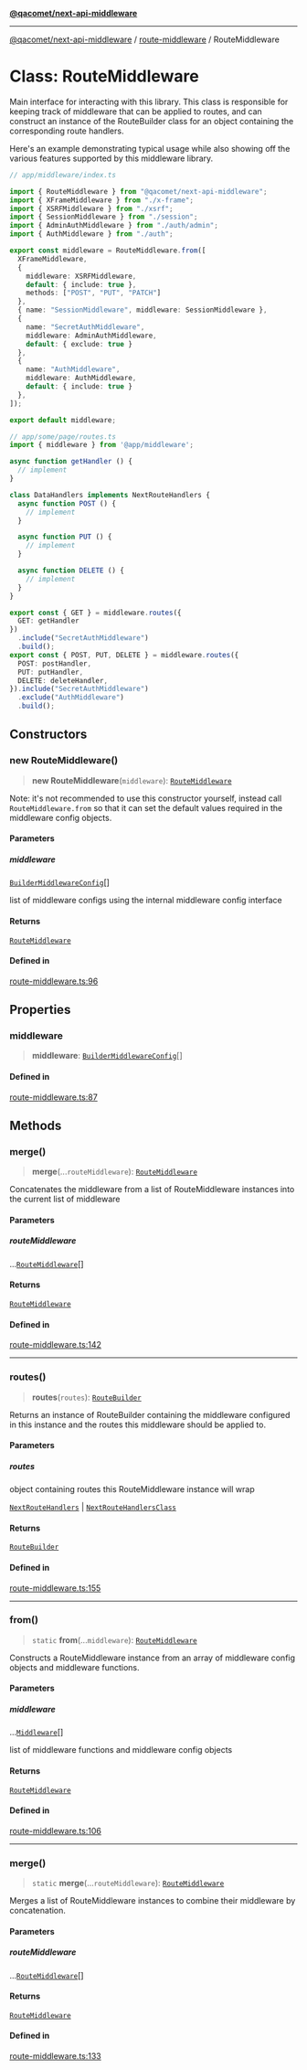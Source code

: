 [**@qacomet/next-api-middleware**](../../README.md)

***

[@qacomet/next-api-middleware](../../modules.md) / [route-middleware](../README.md) / RouteMiddleware

# Class: RouteMiddleware

Main interface for interacting with this library. This class is responsible
for keeping track of middleware that can be applied to routes, and can
construct an instance of the RouteBuilder class for an object containing
the corresponding route handlers.

Here's an example demonstrating typical usage while also showing off the
various features supported by this middleware library.
```ts
// app/middleware/index.ts

import { RouteMiddleware } from "@qacomet/next-api-middleware";
import { XFrameMiddleware } from "./x-frame";
import { XSRFMiddleware } from "./xsrf";
import { SessionMiddleware } from "./session";
import { AdminAuthMiddleware } from "./auth/admin";
import { AuthMiddleware } from "./auth";

export const middleware = RouteMiddleware.from([
  XFrameMiddleware,
  {
    middleware: XSRFMiddleware,
    default: { include: true },
    methods: ["POST", "PUT", "PATCH"]
  },
  { name: "SessionMiddleware", middleware: SessionMiddleware },
  {
    name: "SecretAuthMiddleware",
    middleware: AdminAuthMiddleware,
    default: { exclude: true }
  },
  {
    name: "AuthMiddleware",
    middleware: AuthMiddleware,
    default: { include: true }
  },
]);

export default middleware;

// app/some/page/routes.ts
import { middleware } from '@app/middleware';

async function getHandler () {
  // implement
}

class DataHandlers implements NextRouteHandlers {
  async function POST () {
    // implement
  }

  async function PUT () {
    // implement
  }

  async function DELETE () {
    // implement
  }
}

export const { GET } = middleware.routes({
  GET: getHandler
})
  .include("SecretAuthMiddleware")
  .build();
export const { POST, PUT, DELETE } = middleware.routes({
  POST: postHandler,
  PUT: putHandler,
  DELETE: deleteHandler,
}).include("SecretAuthMiddleware")
  .exclude("AuthMiddleware")
  .build();
```

## Constructors

### new RouteMiddleware()

> **new RouteMiddleware**(`middleware`): [`RouteMiddleware`](RouteMiddleware.md)

Note: it's not recommended to use this constructor yourself, instead call
`RouteMiddleware.from` so that it can set the default values required in
the middleware config objects.

#### Parameters

##### middleware

[`BuilderMiddlewareConfig`](../../types/type-aliases/BuilderMiddlewareConfig.md)[]

list of middleware configs using the internal
middleware config interface

#### Returns

[`RouteMiddleware`](RouteMiddleware.md)

#### Defined in

[route-middleware.ts:96](https://github.com/QAComet/next-api-middleware/blob/da24335f9b3ecf3283f97097a7779844efa72961/src/route-middleware.ts#L96)

## Properties

### middleware

> **middleware**: [`BuilderMiddlewareConfig`](../../types/type-aliases/BuilderMiddlewareConfig.md)[]

#### Defined in

[route-middleware.ts:87](https://github.com/QAComet/next-api-middleware/blob/da24335f9b3ecf3283f97097a7779844efa72961/src/route-middleware.ts#L87)

## Methods

### merge()

> **merge**(...`routeMiddleware`): [`RouteMiddleware`](RouteMiddleware.md)

Concatenates the middleware from a list of RouteMiddleware instances into
the current list of middleware

#### Parameters

##### routeMiddleware

...[`RouteMiddleware`](RouteMiddleware.md)[]

#### Returns

[`RouteMiddleware`](RouteMiddleware.md)

#### Defined in

[route-middleware.ts:142](https://github.com/QAComet/next-api-middleware/blob/da24335f9b3ecf3283f97097a7779844efa72961/src/route-middleware.ts#L142)

***

### routes()

> **routes**(`routes`): [`RouteBuilder`](../../route-builder/classes/RouteBuilder.md)

Returns an instance of RouteBuilder containing the middleware configured
in this instance and the routes this middleware should be applied to.

#### Parameters

##### routes

object containing routes this RouteMiddleware instance
will wrap

[`NextRouteHandlers`](../../types/interfaces/NextRouteHandlers.md) | [`NextRouteHandlersClass`](../../types/type-aliases/NextRouteHandlersClass.md)

#### Returns

[`RouteBuilder`](../../route-builder/classes/RouteBuilder.md)

#### Defined in

[route-middleware.ts:155](https://github.com/QAComet/next-api-middleware/blob/da24335f9b3ecf3283f97097a7779844efa72961/src/route-middleware.ts#L155)

***

### from()

> `static` **from**(...`middleware`): [`RouteMiddleware`](RouteMiddleware.md)

Constructs a RouteMiddleware instance from an array of middleware config
objects and middleware functions.

#### Parameters

##### middleware

...[`Middleware`](../../types/type-aliases/Middleware.md)[]

list of middleware functions and middleware config
objects

#### Returns

[`RouteMiddleware`](RouteMiddleware.md)

#### Defined in

[route-middleware.ts:106](https://github.com/QAComet/next-api-middleware/blob/da24335f9b3ecf3283f97097a7779844efa72961/src/route-middleware.ts#L106)

***

### merge()

> `static` **merge**(...`routeMiddleware`): [`RouteMiddleware`](RouteMiddleware.md)

Merges a list of RouteMiddleware instances to combine their middleware by
concatenation.

#### Parameters

##### routeMiddleware

...[`RouteMiddleware`](RouteMiddleware.md)[]

#### Returns

[`RouteMiddleware`](RouteMiddleware.md)

#### Defined in

[route-middleware.ts:133](https://github.com/QAComet/next-api-middleware/blob/da24335f9b3ecf3283f97097a7779844efa72961/src/route-middleware.ts#L133)
